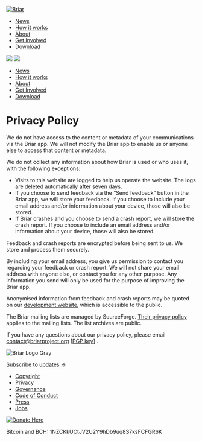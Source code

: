 [![Briar](/img/briar-logo-header.svg)](https://briarproject.org/)

* [News](https://briarproject.org/news/)
* [How it works](https://briarproject.org/how-it-works/)
* [About](https://briarproject.org/about/)
* [Get Involved](https://briarproject.org/get-involved/)
* [Download](https://briarproject.org/download-briar/)

 ![](/img/bars-solid.svg) ![](/img/xmark-solid.svg)

* [News](https://briarproject.org/news/)
* [How it works](https://briarproject.org/how-it-works/)
* [About](https://briarproject.org/about/)
* [Get Involved](https://briarproject.org/get-involved/)
* [Download](https://briarproject.org/download-briar/)

Privacy Policy
==============

We do not have access to the content or metadata of your communications via the Briar app. We will not modify the Briar app to enable us or anyone else to access that content or metadata.

We do not collect any information about how Briar is used or who uses it, with the following exceptions:

* Visits to this website are logged to help us operate the website. The logs are deleted automatically after seven days.
* If you choose to send feedback via the “Send feedback” button in the Briar app, we will store your feedback. If you choose to include your email address and/or information about your device, those will also be stored.
* If Briar crashes and you choose to send a crash report, we will store the crash report. If you choose to include an email address and/or information about your device, those will also be stored.

Feedback and crash reports are encrypted before being sent to us. We store and process them securely.

By including your email address, you give us permission to contact you regarding your feedback or crash report. We will not share your email address with anyone else, or contact you for any other purpose. Any information you send will only be used for the purpose of improving the Briar app.

Anonymised information from feedback and crash reports may be quoted on our [development website](https://code.briarproject.org/), which is accessible to the public.

The Briar mailing lists are managed by SourceForge. [Their privacy policy](https://slashdotmedia.com/privacy-statement/) applies to the mailing lists. The list archives are public.

If you have any questions about our privacy policy, please email [contact@briarproject.org](mailto:contact@briarproject.org) \[[PGP key](https://briarproject.org/keys/contact.asc)\] .

![Briar Logo Gray](/img/briar-gray.svg)

[Subscribe to updates →](https://sourceforge.net/projects/briar/lists/briar-announce)

* [Copyright](https://briarproject.org/copyright)
* [Privacy](https://briarproject.org/privacy-policy)
* [Governance](https://briarproject.org/governance)
* [Code of Conduct](https://briarproject.org/code-of-conduct)
* [Press](https://briarproject.org/press)
* [Jobs](https://briarproject.org/hiring)

[](https://x.com/BriarApp)[](https://fosstodon.org/@briar)[](https://code.briarproject.org/)

[![Donate Here](/img/liberapay.svg)](https://liberapay.com/Briar/donate)

Bitcoin and BCH: 1NZCKkUCtJV2U2Y9hDb9uq8S7ksFCFGR6K